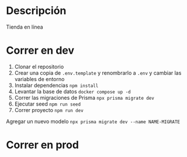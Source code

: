 # Descripción
Tienda en línea 

# Correr en dev
1. Clonar el repositorio
2. Crear una copia de ```.env.template``` y renombrarlo a ```.env``` y cambiar las variables de entorno
3. Instalar dependencias ```npm install```
4. Levantar la base de datos ```docker compose up -d```
5. Correr las migraciones de Prisma ```npx prisma migrate dev```
6. Ejecutar seed ```npm run seed```
6. Correr proyecto ```npm run dev```

Agregar un nuevo modelo
```npx prisma migrate dev --name NAME-MIGRATE```

# Correr en prod 